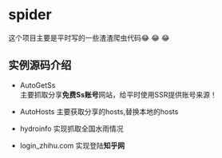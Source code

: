 # spider
这个项目主要是平时写的一些渣渣爬虫代码:joy: :joy: :joy:

## 实例源码介绍
* AutoGetSs  
    主要抓取分享**免费Ss账号**网站，给平时使用SSR提供账号来源！

* AutoHosts
    主要获取分享的hosts,替换本地的hosts

* hydroinfo
    实现抓取全国水雨情况
    
* login_zhihu.com
    实现登陆**知乎网**